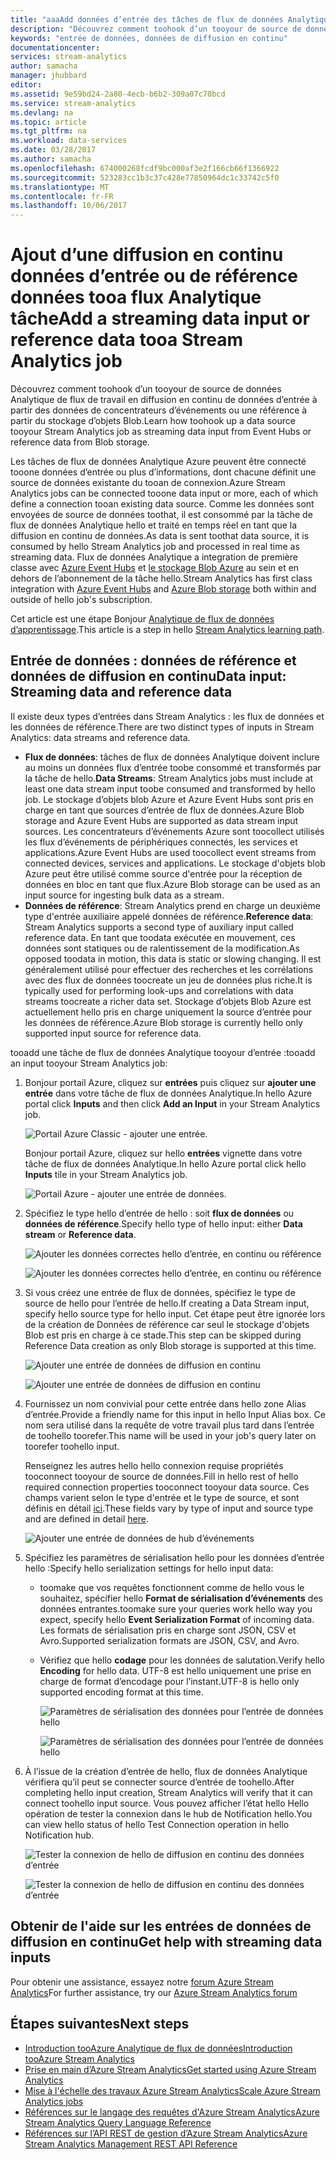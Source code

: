 ```yaml
---
title: "aaaAdd données d’entrée des tâches de flux de données Analytique tooyour | Documents Microsoft"
description: "Découvrez comment toohook d’un tooyour de source de données Analytique de flux de travail en diffusion en continu de données d’entrée à partir des données de concentrateurs d’événements ou une référence à partir du stockage d’objets BLOB."
keywords: "entrée de données, données de diffusion en continu"
documentationcenter: 
services: stream-analytics
author: samacha
manager: jhubbard
editor: 
ms.assetid: 9e59bd24-2a80-4ecb-b6b2-309a07c70bcd
ms.service: stream-analytics
ms.devlang: na
ms.topic: article
ms.tgt_pltfrm: na
ms.workload: data-services
ms.date: 03/28/2017
ms.author: samacha
ms.openlocfilehash: 674000268fcdf9bc000af3e2f166cb66f1366922
ms.sourcegitcommit: 523283cc1b3c37c428e77850964dc1c33742c5f0
ms.translationtype: MT
ms.contentlocale: fr-FR
ms.lasthandoff: 10/06/2017
---
```

# <a name="add-a-streaming-data-input-or-reference-data-tooa-stream-analytics-job"></a><span data-ttu-id="7fc33-104">Ajout d’une diffusion en continu données d’entrée ou de référence données tooa flux Analytique tâche</span><span class="sxs-lookup"><span data-stu-id="7fc33-104">Add a streaming data input or reference data tooa Stream Analytics job</span></span>
<span data-ttu-id="7fc33-105">Découvrez comment toohook d’un tooyour de source de données Analytique de flux de travail en diffusion en continu de données d’entrée à partir des données de concentrateurs d’événements ou une référence à partir du stockage d’objets Blob.</span><span class="sxs-lookup"><span data-stu-id="7fc33-105">Learn how toohook up a data source tooyour Stream Analytics job as streaming data input from Event Hubs or reference data from Blob storage.</span></span>

<span data-ttu-id="7fc33-106">Les tâches de flux de données Analytique Azure peuvent être connecté tooone données d’entrée ou plus d’informations, dont chacune définit une source de données existante du tooan de connexion.</span><span class="sxs-lookup"><span data-stu-id="7fc33-106">Azure Stream Analytics jobs can be connected tooone data input or more, each of which define a connection tooan existing data source.</span></span> <span data-ttu-id="7fc33-107">Comme les données sont envoyées de source de données toothat, il est consommé par la tâche de flux de données Analytique hello et traité en temps réel en tant que la diffusion en continu de données.</span><span class="sxs-lookup"><span data-stu-id="7fc33-107">As data is sent toothat data source, it is consumed by hello Stream Analytics job and processed in real time as streaming data.</span></span> <span data-ttu-id="7fc33-108">Flux de données Analytique a integration de première classe avec [Azure Event Hubs](https://azure.microsoft.com/services/event-hubs/) et [le stockage Blob Azure](../storage/blobs/storage-dotnet-how-to-use-blobs.md) au sein et en dehors de l’abonnement de la tâche hello.</span><span class="sxs-lookup"><span data-stu-id="7fc33-108">Stream Analytics has first class integration with [Azure Event Hubs](https://azure.microsoft.com/services/event-hubs/) and [Azure Blob storage](../storage/blobs/storage-dotnet-how-to-use-blobs.md) both within and outside of hello job's subscription.</span></span>

<span data-ttu-id="7fc33-109">Cet article est une étape Bonjour [Analytique de flux de données d’apprentissage](/documentation/learning-paths/stream-analytics/).</span><span class="sxs-lookup"><span data-stu-id="7fc33-109">This article is a step in hello [Stream Analytics learning path](/documentation/learning-paths/stream-analytics/).</span></span>

## <a name="data-input-streaming-data-and-reference-data"></a><span data-ttu-id="7fc33-110">Entrée de données : données de référence et données de diffusion en continu</span><span class="sxs-lookup"><span data-stu-id="7fc33-110">Data input: Streaming data and reference data</span></span>
<span data-ttu-id="7fc33-111">Il existe deux types d’entrées dans Stream Analytics : les flux de données et les données de référence.</span><span class="sxs-lookup"><span data-stu-id="7fc33-111">There are two distinct types of inputs in Stream Analytics: data streams and reference data.</span></span>

* <span data-ttu-id="7fc33-112">**Flux de données**: tâches de flux de données Analytique doivent inclure au moins un données flux d’entrée toobe consommé et transformés par la tâche de hello.</span><span class="sxs-lookup"><span data-stu-id="7fc33-112">**Data Streams**: Stream Analytics jobs must include at least one data stream input toobe consumed and transformed by hello job.</span></span> <span data-ttu-id="7fc33-113">Le stockage d’objets blob Azure et Azure Event Hubs sont pris en charge en tant que sources d’entrée de flux de données.</span><span class="sxs-lookup"><span data-stu-id="7fc33-113">Azure Blob storage and Azure Event Hubs are supported as data stream input sources.</span></span> <span data-ttu-id="7fc33-114">Les concentrateurs d’événements Azure sont toocollect utilisés les flux d’événements de périphériques connectés, les services et applications.</span><span class="sxs-lookup"><span data-stu-id="7fc33-114">Azure Event Hubs are used toocollect event streams from connected devices, services and applications.</span></span> <span data-ttu-id="7fc33-115">Le stockage d'objets blob Azure peut être utilisé comme source d'entrée pour la réception de données en bloc en tant que flux.</span><span class="sxs-lookup"><span data-stu-id="7fc33-115">Azure Blob storage can be used as an input source for ingesting bulk data as a stream.</span></span>  
* <span data-ttu-id="7fc33-116">**Données de référence**: Stream Analytics prend en charge un deuxième type d'entrée auxiliaire appelé données de référence.</span><span class="sxs-lookup"><span data-stu-id="7fc33-116">**Reference data**: Stream Analytics supports a second type of auxiliary input called reference data.</span></span>  <span data-ttu-id="7fc33-117">En tant que toodata exécutée en mouvement, ces données sont statiques ou de ralentissement de la modification.</span><span class="sxs-lookup"><span data-stu-id="7fc33-117">As opposed toodata in motion, this data is static or slowing changing.</span></span>  <span data-ttu-id="7fc33-118">Il est généralement utilisé pour effectuer des recherches et les corrélations avec des flux de données toocreate un jeu de données plus riche.</span><span class="sxs-lookup"><span data-stu-id="7fc33-118">It is typically used for performing look-ups and correlations with data streams toocreate a richer data set.</span></span>  <span data-ttu-id="7fc33-119">Stockage d’objets Blob Azure est actuellement hello pris en charge uniquement la source d’entrée pour les données de référence.</span><span class="sxs-lookup"><span data-stu-id="7fc33-119">Azure Blob storage is currently hello only supported input source for reference data.</span></span>  

<span data-ttu-id="7fc33-120">tooadd une tâche de flux de données Analytique tooyour d’entrée :</span><span class="sxs-lookup"><span data-stu-id="7fc33-120">tooadd an input tooyour Stream Analytics job:</span></span>

1. <span data-ttu-id="7fc33-121">Bonjour portail Azure, cliquez sur **entrées** puis cliquez sur **ajouter une entrée** dans votre tâche de flux de données Analytique.</span><span class="sxs-lookup"><span data-stu-id="7fc33-121">In hello Azure portal click **Inputs** and then click **Add an Input** in your Stream Analytics job.</span></span>
   
    ![Portail Azure Classic - ajouter une entrée.](./media/stream-analytics-add-inputs/1-stream-analytics-add-inputs.png)  
   
    <span data-ttu-id="7fc33-123">Bonjour portail Azure, cliquez sur hello **entrées** vignette dans votre tâche de flux de données Analytique.</span><span class="sxs-lookup"><span data-stu-id="7fc33-123">In hello Azure portal click hello **Inputs** tile in your Stream Analytics job.</span></span>  
   
    ![Portail Azure - ajouter une entrée de données.](./media/stream-analytics-add-inputs/7-stream-analytics-add-inputs.png)  
2. <span data-ttu-id="7fc33-125">Spécifiez le type hello d’entrée de hello : soit **flux de données** ou **données de référence**.</span><span class="sxs-lookup"><span data-stu-id="7fc33-125">Specify hello type of hello input: either **Data stream** or **Reference data**.</span></span>
   
    ![Ajouter les données correctes hello d’entrée, en continu ou référence](./media/stream-analytics-add-inputs/2-stream-analytics-add-inputs.png)  
   
    ![Ajouter les données correctes hello d’entrée, en continu ou référence](./media/stream-analytics-add-inputs/8-stream-analytics-add-inputs.png)  
3. <span data-ttu-id="7fc33-128">Si vous créez une entrée de flux de données, spécifiez le type de source de hello pour l’entrée de hello.</span><span class="sxs-lookup"><span data-stu-id="7fc33-128">If creating a Data Stream input, specify hello source type for hello input.</span></span>  <span data-ttu-id="7fc33-129">Cet étape peut être ignorée lors de la création de Données de référence car seul le stockage d'objets Blob est pris en charge à ce stade.</span><span class="sxs-lookup"><span data-stu-id="7fc33-129">This step can be skipped during Reference Data creation as only Blob storage is supported at this time.</span></span>
   
    ![Ajouter une entrée de données de diffusion en continu](./media/stream-analytics-add-inputs/3-stream-analytics-add-inputs.png)  
   
    ![Ajouter une entrée de données de diffusion en continu](./media/stream-analytics-add-inputs/9-stream-analytics-add-inputs.png)  
4. <span data-ttu-id="7fc33-132">Fournissez un nom convivial pour cette entrée dans hello zone Alias d’entrée.</span><span class="sxs-lookup"><span data-stu-id="7fc33-132">Provide a friendly name for this input in hello Input Alias box.</span></span>  <span data-ttu-id="7fc33-133">Ce nom sera utilisé dans la requête de votre travail plus tard dans l’entrée de toohello toorefer.</span><span class="sxs-lookup"><span data-stu-id="7fc33-133">This name will be used in your job's query later on toorefer toohello input.</span></span>
   
    <span data-ttu-id="7fc33-134">Renseignez les autres hello hello connexion requise propriétés tooconnect tooyour de source de données.</span><span class="sxs-lookup"><span data-stu-id="7fc33-134">Fill in hello rest of hello required connection properties tooconnect tooyour data source.</span></span> <span data-ttu-id="7fc33-135">Ces champs varient selon le type d'entrée et le type de source, et sont définis en détail [ici](stream-analytics-create-a-job.md).</span><span class="sxs-lookup"><span data-stu-id="7fc33-135">These fields vary by type of input and source type and are defined in detail [here](stream-analytics-create-a-job.md).</span></span>  
   
    ![Ajouter une entrée de données de hub d’événements](./media/stream-analytics-add-inputs/4-stream-analytics-add-inputs.png)  
5. <span data-ttu-id="7fc33-137">Spécifiez les paramètres de sérialisation hello pour les données d’entrée hello :</span><span class="sxs-lookup"><span data-stu-id="7fc33-137">Specify hello serialization settings for hello input data:</span></span>
   
   * <span data-ttu-id="7fc33-138">toomake que vos requêtes fonctionnent comme de hello vous le souhaitez, spécifier hello **Format de sérialisation d’événements** des données entrantes.</span><span class="sxs-lookup"><span data-stu-id="7fc33-138">toomake sure your queries work hello way you expect, specify hello **Event Serialization Format** of incoming data.</span></span>  <span data-ttu-id="7fc33-139">Les formats de sérialisation pris en charge sont JSON, CSV et Avro.</span><span class="sxs-lookup"><span data-stu-id="7fc33-139">Supported serialization formats are JSON, CSV, and Avro.</span></span>
   * <span data-ttu-id="7fc33-140">Vérifiez que hello **codage** pour les données de salutation.</span><span class="sxs-lookup"><span data-stu-id="7fc33-140">Verify hello **Encoding** for hello data.</span></span>  <span data-ttu-id="7fc33-141">UTF-8 est hello uniquement une prise en charge de format d’encodage pour l’instant.</span><span class="sxs-lookup"><span data-stu-id="7fc33-141">UTF-8 is hello only supported encoding format at this time.</span></span>
     
     ![Paramètres de sérialisation des données pour l’entrée de données hello](./media/stream-analytics-add-inputs/5-stream-analytics-add-inputs.png)  
     
     ![Paramètres de sérialisation des données pour l’entrée de données hello](./media/stream-analytics-add-inputs/10-stream-analytics-add-inputs.png)  
6. <span data-ttu-id="7fc33-144">À l’issue de la création d’entrée de hello, flux de données Analytique vérifiera qu’il peut se connecter source d’entrée de toohello.</span><span class="sxs-lookup"><span data-stu-id="7fc33-144">After completing hello input creation, Stream Analytics will verify that it can connect toohello input source.</span></span>  <span data-ttu-id="7fc33-145">Vous pouvez afficher l’état hello Hello opération de tester la connexion dans le hub de Notification hello.</span><span class="sxs-lookup"><span data-stu-id="7fc33-145">You can view hello status of hello Test Connection operation in hello Notification hub.</span></span>
   
    ![Tester la connexion de hello de diffusion en continu des données d’entrée](./media/stream-analytics-add-inputs/6-stream-analytics-add-inputs.png)  
   
    ![Tester la connexion de hello de diffusion en continu des données d’entrée](./media/stream-analytics-add-inputs/11-stream-analytics-add-inputs.png)  

## <a name="get-help-with-streaming-data-inputs"></a><span data-ttu-id="7fc33-148">Obtenir de l'aide sur les entrées de données de diffusion en continu</span><span class="sxs-lookup"><span data-stu-id="7fc33-148">Get help with streaming data inputs</span></span>
<span data-ttu-id="7fc33-149">Pour obtenir une assistance, essayez notre [forum Azure Stream Analytics](https://social.msdn.microsoft.com/Forums/en-US/home?forum=AzureStreamAnalytics)</span><span class="sxs-lookup"><span data-stu-id="7fc33-149">For further assistance, try our [Azure Stream Analytics forum](https://social.msdn.microsoft.com/Forums/en-US/home?forum=AzureStreamAnalytics)</span></span>

## <a name="next-steps"></a><span data-ttu-id="7fc33-150">Étapes suivantes</span><span class="sxs-lookup"><span data-stu-id="7fc33-150">Next steps</span></span>
* [<span data-ttu-id="7fc33-151">Introduction tooAzure Analytique de flux de données</span><span class="sxs-lookup"><span data-stu-id="7fc33-151">Introduction tooAzure Stream Analytics</span></span>](stream-analytics-introduction.md)
* [<span data-ttu-id="7fc33-152">Prise en main d’Azure Stream Analytics</span><span class="sxs-lookup"><span data-stu-id="7fc33-152">Get started using Azure Stream Analytics</span></span>](stream-analytics-real-time-fraud-detection.md)
* [<span data-ttu-id="7fc33-153">Mise à l'échelle des travaux Azure Stream Analytics</span><span class="sxs-lookup"><span data-stu-id="7fc33-153">Scale Azure Stream Analytics jobs</span></span>](stream-analytics-scale-jobs.md)
* [<span data-ttu-id="7fc33-154">Références sur le langage des requêtes d'Azure Stream Analytics</span><span class="sxs-lookup"><span data-stu-id="7fc33-154">Azure Stream Analytics Query Language Reference</span></span>](https://msdn.microsoft.com/library/azure/dn834998.aspx)
* [<span data-ttu-id="7fc33-155">Références sur l’API REST de gestion d’Azure Stream Analytics</span><span class="sxs-lookup"><span data-stu-id="7fc33-155">Azure Stream Analytics Management REST API Reference</span></span>](https://msdn.microsoft.com/library/azure/dn835031.aspx)

